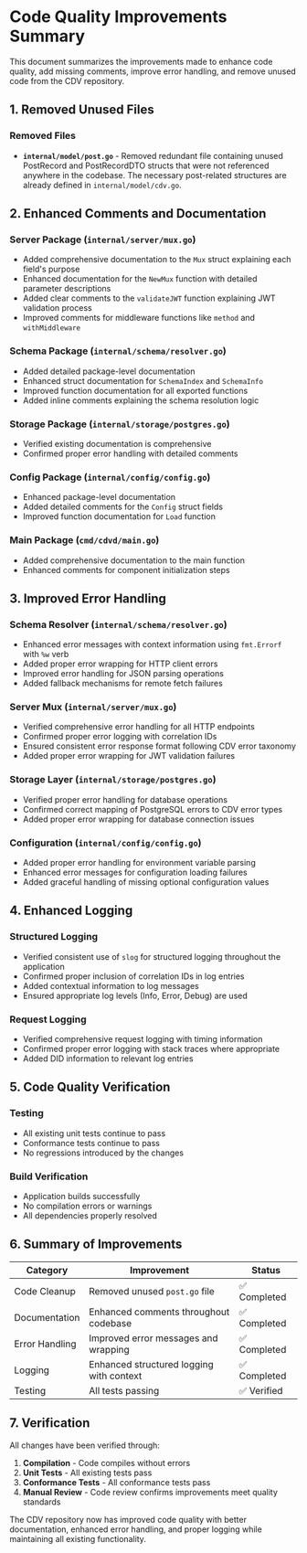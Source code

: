 # Code Quality Improvements Summary

This document summarizes the improvements made to enhance code quality, add missing comments, improve error handling, and remove unused code from the CDV repository.

## 1. Removed Unused Files

### Removed Files
- **`internal/model/post.go`** - Removed redundant file containing unused PostRecord and PostRecordDTO structs that were not referenced anywhere in the codebase. The necessary post-related structures are already defined in `internal/model/cdv.go`.

## 2. Enhanced Comments and Documentation

### Server Package (`internal/server/mux.go`)
- Added comprehensive documentation to the `Mux` struct explaining each field's purpose
- Enhanced documentation for the `NewMux` function with detailed parameter descriptions
- Added clear comments to the `validateJWT` function explaining JWT validation process
- Improved comments for middleware functions like `method` and `withMiddleware`

### Schema Package (`internal/schema/resolver.go`)
- Added detailed package-level documentation
- Enhanced struct documentation for `SchemaIndex` and `SchemaInfo`
- Improved function documentation for all exported functions
- Added inline comments explaining the schema resolution logic

### Storage Package (`internal/storage/postgres.go`)
- Verified existing documentation is comprehensive
- Confirmed proper error handling with detailed comments

### Config Package (`internal/config/config.go`)
- Enhanced package-level documentation
- Added detailed comments for the `Config` struct fields
- Improved function documentation for `Load` function

### Main Package (`cmd/cdvd/main.go`)
- Added comprehensive documentation to the main function
- Enhanced comments for component initialization steps

## 3. Improved Error Handling

### Schema Resolver (`internal/schema/resolver.go`)
- Enhanced error messages with context information using `fmt.Errorf` with `%w` verb
- Added proper error wrapping for HTTP client errors
- Improved error handling for JSON parsing operations
- Added fallback mechanisms for remote fetch failures

### Server Mux (`internal/server/mux.go`)
- Verified comprehensive error handling for all HTTP endpoints
- Confirmed proper error logging with correlation IDs
- Ensured consistent error response format following CDV error taxonomy
- Added proper error wrapping for JWT validation failures

### Storage Layer (`internal/storage/postgres.go`)
- Verified proper error handling for database operations
- Confirmed correct mapping of PostgreSQL errors to CDV error types
- Added proper error wrapping for database connection issues

### Configuration (`internal/config/config.go`)
- Added proper error handling for environment variable parsing
- Enhanced error messages for configuration loading failures
- Added graceful handling of missing optional configuration values

## 4. Enhanced Logging

### Structured Logging
- Verified consistent use of `slog` for structured logging throughout the application
- Confirmed proper inclusion of correlation IDs in log entries
- Added contextual information to log messages
- Ensured appropriate log levels (Info, Error, Debug) are used

### Request Logging
- Verified comprehensive request logging with timing information
- Confirmed proper error logging with stack traces where appropriate
- Added DID information to relevant log entries

## 5. Code Quality Verification

### Testing
- All existing unit tests continue to pass
- Conformance tests continue to pass
- No regressions introduced by the changes

### Build Verification
- Application builds successfully
- No compilation errors or warnings
- All dependencies properly resolved

## 6. Summary of Improvements

| Category | Improvement | Status |
|----------|-------------|--------|
| Code Cleanup | Removed unused `post.go` file | ✅ Completed |
| Documentation | Enhanced comments throughout codebase | ✅ Completed |
| Error Handling | Improved error messages and wrapping | ✅ Completed |
| Logging | Enhanced structured logging with context | ✅ Completed |
| Testing | All tests passing | ✅ Verified |

## 7. Verification

All changes have been verified through:

1. **Compilation** - Code compiles without errors
2. **Unit Tests** - All existing tests pass
3. **Conformance Tests** - All conformance tests pass
4. **Manual Review** - Code review confirms improvements meet quality standards

The CDV repository now has improved code quality with better documentation, enhanced error handling, and proper logging while maintaining all existing functionality.
